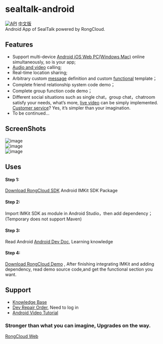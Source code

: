 # sealtalk-android
[![API](https://img.shields.io/badge/API-14%2B-brightgreen.svg?style=flat)](https://android-arsenal.com/api?level=9)
[中文版](https://github.com/sealtalk/sealtalk-android/blob/master/README.zh.md)  <br/>
Android App of SealTalk powered by RongCloud.  

## Features
- Support multi-device [Android iOS Web PC(Windows Mac)](http://web.sealtalk.im/) online simultaneously, so is your app;
- [Audio and video](http://www.rongcloud.cn/docs/android_callkit.html) calling;
- Real-time location sharing;
- Arbitrary custom [message](http://www.rongcloud.cn/docs/android.html#消息自定义) definition and custom [functional](http://www.rongcloud.cn/docs/android.html#4、会话扩展功能自定义) template；
- Complete friend relationship system code demo；
- Complete group function code demo；
- Different social situations such as single chat，group chat，chatroom satisfy your needs, what’s more, [live video](http://rongcloud.cn/live) can be simply implemented. [Customer service](http://rongcloud.cn/customservice)? Yes, it’s simpler than your imagination.
- To be continued...

## ScreenShots
![image](https://github.com/sealtalk/sealtalk-android/blob/master/screenshots/image1.png)<br/>
![image](https://github.com/sealtalk/sealtalk-android/blob/master/screenshots/image2.png)<br/>
![image](https://github.com/sealtalk/sealtalk-android/blob/master/screenshots/image3.png)<br/>

## Uses
#### Step 1:
[Download RongCloud SDK](http://rongcloud.cn/downloads) Android IMKit SDK Package
#### Step 2:
Import IMKit SDK as module in Android Studio，then add dependency；(Temporary does not support Maven)
#### Step 3:
Read Android [Android Dev Doc](http://www.rongcloud.cn/docs/android.html), Learning knowledge
#### Step 4:
[Download RongCloud Demo](https://github.com/sealtalk/sealtalk-android) , After finishing integrating IMKit and adding dependency, read demo source code,and get the functional section you want.

## Support
 - [Knowledge Base](http://support.rongcloud.cn/)
 - [Dev Repair Order](https://developer.rongcloud.cn/signin?returnUrl=%2Fticket), Need to log in
 - [Android Video Tutorial](http://www.rongcloud.cn/docs/android_video_tutorials.html)

### Stronger than what you can imagine, Upgrades on the way.

[RongCloud Web](http://rongcloud.cn/downloads)

